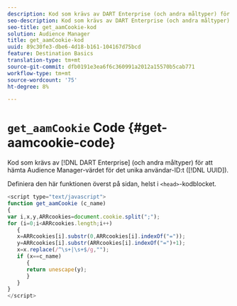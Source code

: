 ```yaml
---
description: Kod som krävs av DART Enterprise (och andra måltyper) för att hämta UUID-värdet (Audience Manager unique user ID).
seo-description: Kod som krävs av DART Enterprise (och andra måltyper) för att hämta UUID-värdet (Audience Manager unique user ID).
seo-title: get_aamCookie-kod
solution: Audience Manager
title: get_aamCookie-kod
uuid: 89c30fe3-dbe6-4d18-b161-104167d75bcd
feature: Destination Basics
translation-type: tm+mt
source-git-commit: dfb0191e3ea6f6c360991a2012a15570b5cab771
workflow-type: tm+mt
source-wordcount: '75'
ht-degree: 8%

---
```



# `get_aamCookie` Code  {#get-aamcookie-code}

Kod som krävs av [!DNL DART Enterprise] (och andra måltyper) för att hämta Audience Manager-värdet för det unika användar-ID:t ([!DNL UUID]).

Definiera den här funktionen överst på sidan, helst i `<head>`-kodblocket.

<!-- r_aam_de_cookie.xml -->

```js
<script type="text/javascript">
function get_aamCookie (c_name)
{
var i,x,y,ARRcookies=document.cookie.split(";");
for (i=0;i<ARRcookies.length;i++)
   {
   x=ARRcookies[i].substr(0,ARRcookies[i].indexOf("="));
   y=ARRcookies[i].substr(ARRcookies[i].indexOf("=")+1);
   x=x.replace(/^\s+|\s+$/g,"");
   if (x==c_name)
      { 
      return unescape(y);
      }
   }
}
</script>
```
